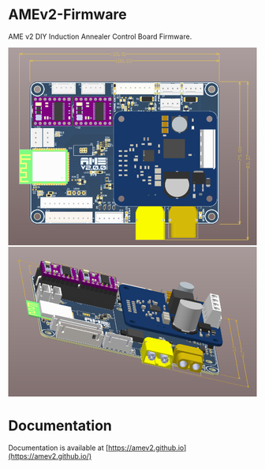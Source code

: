 # AMEv2-Firmware
AME v2 DIY Induction Annealer Control Board Firmware.

![Top View](doc/assets/AMEv2.0.0_Top.png)
![3D View](doc/assets/AMEv2.0.0_3D.png)

# Documentation
Documentation is available at [https://amev2.github.io](https://amev2.github.io/)

